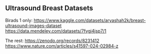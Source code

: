 
## Ultrasound Breast Datasets
Birads 1 only:
https://www.kaggle.com/datasets/aryashah2k/breast-ultrasound-images-dataset
https://data.mendeley.com/datasets/7fvgj4jsp7/1

The rest:
https://zenodo.org/records/8231412
https://www.nature.com/articles/s41597-024-02984-z
